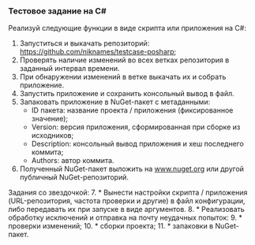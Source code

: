 ### Тестовое задание на C#

Реализуй следующие функции в виде скрипта или приложения на C#:

1. Запуститься и выкачать репозиторий: https://github.com/niknames/testcase-posharp;
2. Проверять наличие изменений во всех ветках репозитория в заданный интервал времени.
3. При обнаружении изменений в ветке выкачать их и собрать приложение.
4. Запустить приложение и сохранить консольный вывод в файл.
5. Запаковать приложение в NuGet-пакет с метаданными:
	* ID пакета: название проекта / приложения (фиксированное значение);
	* Version: версия приложения, сформированная при сборке из исходников;
	* Description: консольный вывод приложения и хеш последнего коммита;
	* Authors: автор коммита.
6. Полученный NuGet-пакет выложить на www.nuget.org или другой публичный NuGet-репозиторий.

Задания со звездочкой: 
7. * Вынести настройки скрипта / приложения (URL-репозитория, частота проверки и другие) в файл конфигурации, либо передавать их при запуске в виде аргументов.
8. * Реализовать обработку исключений и отправка на почту неудачных попыток:
9.  * проверки изменений;
10. * сборки проекта;
11. * запаковки в NuGet-пакет.
